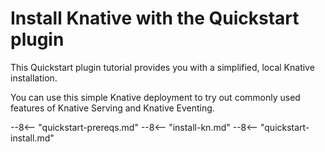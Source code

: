 # Install Knative with the Quickstart plugin

This Quickstart plugin tutorial provides you with a simplified, local Knative installation.

You can use this simple Knative deployment to try out commonly used features of Knative Serving and Knative Eventing.

--8<-- "quickstart-prereqs.md"
--8<-- "install-kn.md"
--8<-- "quickstart-install.md"
